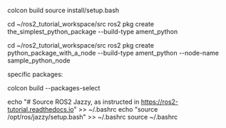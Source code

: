 colcon build 
source install/setup.bash

cd ~/ros2_tutorial_workspace/src
ros2 pkg create the_simplest_python_package --build-type ament_python

cd ~/ros2_tutorial_workspace/src
ros2 pkg create python_package_with_a_node --build-type ament_python --node-name sample_python_node

specific packages:

colcon build --packages-select <name-of-pkg>


echo "# Source ROS2 Jazzy, as instructed in https://ros2-tutorial.readthedocs.io" >> ~/.bashrc
echo "source /opt/ros/jazzy/setup.bash" >> ~/.bashrc
source ~/.bashrc
